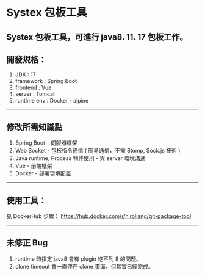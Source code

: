 Systex 包板工具
===

Systex 包板工具，可進行 java8. 11. 17 包板工作。
---

## 開發規格：

1. JDK : 17
2. framework : Spring Boot
3. frontend : Vue
4. server : Tomcat
5. runtime env : Docker - alpine

---

## 修改所需知識點

1. Spring Boot - 伺服器框架
2. Web Socket - 包板指令通信 ( 簡易通信，不需 Stomp, Sock.js 技術 )
3. Java runtime, Process 物件使用 - 與 server 環境溝通
4. Vue - 前端框架
5. Docker - 部署環境配置

---

## 使用工具：

見 DockerHub 步驟：
https://hub.docker.com/r/hiroliang/git-package-tool

---

## 未修正 Bug

1. runtime 時指定 java8 會有 plugin 吃不到 8 的問題。
2. clone timeout 會一直停在 clone 畫面，但其實已經完成。
